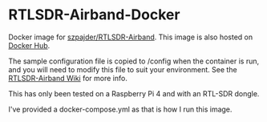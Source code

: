 # RTLSDR-Airband-Docker
Docker image for [szpajder/RTLSDR-Airband](https://github.com/szpajder/RTLSDR-Airband). This image is also hosted on [Docker Hub](https://hub.docker.com/r/danr31/rtlsdr-airband).

The sample configuration file is copied to /config when the container is run, and you will need to modify this file to suit your environment. See the [RTLSDR-Airband Wiki](https://github.com/szpajder/RTLSDR-Airband/wiki) for more info.

This has only been tested on a Raspberry Pi 4 and with an RTL-SDR dongle.

I've provided a docker-compose.yml as that is how I run this image.
